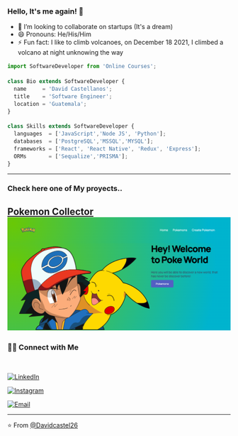 ### Hello, It's me again! 👋

<!--
**Davidcastel26/Davidcastel26** is a ✨ _special_ ✨ repository because its `README.md` (this file) appears on your GitHub profile.

Here are some ideas to get you started:

- 🔭 I’m currently working on ...
- 🌱 I’m currently learning ...

- 🤔 I’m looking for help with ...
- 💬 Ask me about ...
- 📫 How to reach me: ...
-->
- 👯 I’m looking to collaborate on startups (It's a dream)
- 😄 Pronouns: He/His/Him
- ⚡ Fun fact: I like to climb volcanoes, on December 18 2021, I climbed a volcano at night unknowing the way

```js
import SoftwareDeveloper from 'Online Courses';

class Bio extends SoftwareDeveloper {
  name     = 'David Castellanos';
  title    = 'Software Engineer';
  location = 'Guatemala';
}

class Skills extends SoftwareDeveloper {
  languages  = ['JavaScript','Node JS', 'Python'];
  databases  = ['PostgreSQL','MSSQL','MYSQL'];
  frameworks = ['React', 'React Native', 'Redux', 'Express'];
  ORMs       = ['Sequalize','PRISMA'];
}
```
---
### Check here one of My proyects..

[Pokemon Collector](https://github.com/Davidcastel26/PI-Pokemon-main)
<img alt="Pokemon" src="./home.png" >
---

<h3> 🤝🏻 Connect with Me </h3>

<br>



<p align="center">

<a href="https://www.linkedin.com/in/david-larios-29a8231a1/"><img alt="LinkedIn" src="https://img.shields.io/badge/LinkedIn-Dave%20Castellanos-blue?style=flat-square&logo=linkedin"></a>

<a href="https://www.instagram.com/david_castel26/"><img alt="Instagram" src="https://img.shields.io/badge/Instagram-david_castel26-black?style=flat-square&logo=instagram"></a>

<a href="mailto:davcastellanoslarios@gmail.com"><img alt="Email" src="https://img.shields.io/badge/Email-davcastellanoslarios@gmail.com-blue?style=flat-square&logo=gmail"></a>

</p>

---

⭐️ From [@Davidcastel26](https://github.com/Davidcastel26)
